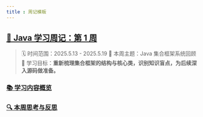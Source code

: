 ```yaml
---
title : 周记模板
---
```




## [📘 Java 学习周记：第 1 周](https://nu11cat.github.io/6.关于我/学习周记/周记模板.html#📘-java-学习周记-第-1-周)

> 🗓️ 时间范围：2025.5.13 - 2025.5.19 🎯 本周主题：Java 集合框架系统回顾 🚀 学习目标：**重新梳理集合框架的结构与核心类，识别知识盲点，为后续深入源码做准备。**

### [📚 学习内容概览](https://nu11cat.github.io/6.关于我/学习周记/周记模板.html#📚-学习内容概览)

### [🔍 本周思考与反思](https://nu11cat.github.io/6.关于我/学习周记/周记模板.html#🔍-本周思考与反思)

